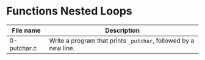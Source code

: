 # Functions Nested Loops

| File name   | Description                                                     |
| ----------- | --------------------------------------------------------------- |
| 0-putchar.c | Write a program that prints `_putchar`, followed by a new line. |
